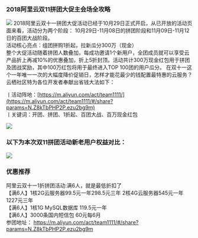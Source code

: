 ### 2018阿里云双11拼团大促主会场全攻略      
![](https://deqing.b0.upaiyun.com/2018/1600x880.jpg!/fw/800)
2018阿里云双十一拼团大促活动已经于10月29日正式开启，从已开放的活动页面来看，活动分为两个阶段： 10月29日-11月08日的拼团阶段和11月09日-11月12日的百团大战阶段。    
活动核心亮点：组团拼购1折起，拉新瓜分300万（现金）    
整个大促活动随着拼团人数叠加，每成功邀请1个新用户，全团成员就可以享受云产品折上再减10%的优惠叠加，折上5折封顶。活动共计300万现金红包用于拼团及团战奖励，其中100万红包将用于最终进入TOP 100团的用户瓜分。
在双十一这个一年唯一一次的大幅度降价促销日，怎样才能花最少的钱配置最特惠的云服务？云栖社区特为各位开发者奉献出省钱大法如下：

丨活动阵地：[https://m.aliyun.com/act/team1111/](https://m.aliyun.com/act/team1111/#/share?params=N.Z8kTbPHP2P.ezu2bg9m)    
丨关键词：开团、拼团、1折起、百团大战、百万现金红包

![](https://deqing.b0.upaiyun.com/2018/c60d1c5e08529506e7394eb614919d8a92b7235c.png)


### 以下为本次双11拼团活动新老用户权益对比：
![](http://deqing.b0.upaiyun.com/2018/3db9ef9eb582e69d3547d65c2107e1675cd00e5a.png)

### 优惠推荐
阿里云双十一1折拼团活动:满6人，就是最低折扣了    
【满6人】1核2G云服务器99.5元一年298.5元三年 2核4G云服务器545元一年 1227元三年    
【满6人】1核1G MySQL数据库 119.5元一年    
【满6人】3000条国内短信包 60元每6月    
参团地址： https://m.aliyun.com/act/team1111/#/share?params=N.Z8kTbPHP2P.ezu2bg9m

